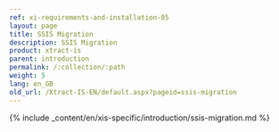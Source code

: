 ```yaml
---
ref: xi-requirements-and-installation-05
layout: page
title: SSIS Migration
description: SSIS Migration
product: xtract-is
parent: introduction
permalink: /:collection/:path
weight: 5
lang: en_GB
old_url: /Xtract-IS-EN/default.aspx?pageid=ssis-migration
---
```


{% include _content/en/xis-specific/introduction/ssis-migration.md %}